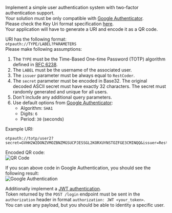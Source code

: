 
Implement a simple user authentication system with two-factor authentication support.  
Your solution must be only compatible with [Google Authenticator](https://support.google.com/accounts/answer/1066447).  
Please check the Key Uri format specification [here](https://github.com/google/google-authenticator/wiki/Key-Uri-Format).  
Your application will have to generate a URI and encode it as a QR code.   

URI has the following format:  
`otpauth://TYPE/LABEL?PARAMETERS`  
Please make following assumptions:  
1. The `TYPE` must be the Time-Based One-time Password (TOTP) algorithm defined in [RFC 6238](https://tools.ietf.org/html/rfc6238).
2. The `LABEL` must be the username of the associated user.
3. The `issuer` parameter must be always equal to `RestCoder`.
4. The `secret` parameter must be encoded in Base32. The original decoded ASCII secret must have exactly 32 characters.
The secret must randomly generated and unique for all users.
5. Don't include any additional query parameters.
6. Use default options from [Google Authenticator](https://github.com/google/google-authenticator/wiki/Key-Uri-Format):
     - Algorithm: `SHA1`
     - Digits: `6`
     - Period: `30` (seconds)
     
Example URI:
```
otpauth://totp/user2?secret=GVHH2W2DONZVMOZBNZMGSUCPJESSGL2KORXUYNSTOZFGE3CMINQQ&issuer=RestCoder
```

Encoded QR code:  
![QR Code](https://s3-eu-west-1.amazonaws.com/restcoder-prod/assets/006-qr-code.png)

If you scan above code in Google Authentication, you should see the following result:  
![Google Authentication](https://s3-eu-west-1.amazonaws.com/restcoder-prod/assets/006-result.png)



Additionally implement a [JWT authentication](https://jwt.io/).  
Token returned by the `POST /login` endpoint must be sent in the `authorization` header in format `authorization: JWT <your_token>`.  
You can use any payload, but you should be able to identity a specific user.